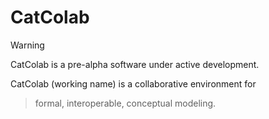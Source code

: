 # CatColab

> [!WARNING]
> CatColab is a pre-alpha software under active development.

CatColab (working name) is a collaborative environment for

> formal, interoperable, conceptual modeling.
